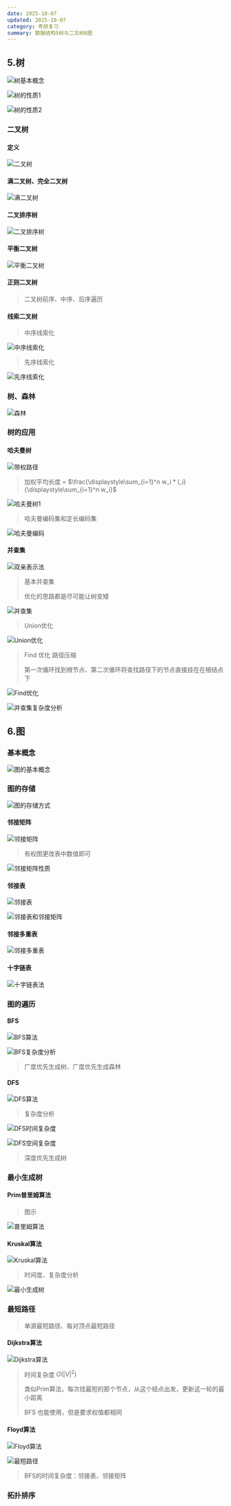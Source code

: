 ```yaml
---
date: 2025-10-07
updated: 2025-10-07
category: 考研复习
summary: 数据结构5树与二叉树6图
---
```

## 5.树

![树基本概念](./../../public/assets/数据结构/树基本概念.png)

![树的性质1](./../../public/assets/数据结构/树的性质1.png)

![树的性质2](./../../public/assets/数据结构/树的性质2.png)



### 二叉树

#### 定义

![二叉树](./../../public/assets/数据结构/二叉树.png)

#### 满二叉树、完全二叉树

![满二叉树](./../../public/assets/数据结构/满二叉树.png)

#### 二叉排序树

![二叉排序树](./../../public/assets/数据结构/二叉排序树.png)

#### 平衡二叉树

![平衡二叉树](./../../public/assets/数据结构/平衡二叉树.png)

#### 正则二叉树

> 二叉树前序、中序、后序遍历

#### 线索二叉树

> 中序线索化

![中序线索化](./../../public/assets/数据结构/中序线索化.png)

> 先序线索化

![先序线索化](./../../public/assets/数据结构/先序线索化.png)

### 树、森林

![森林](./../../public/assets/数据结构/森林.png)

### 树的应用

#### 哈夫曼树

![带权路径](./../../public/assets/数据结构/带权路径.png)

> 加权平均长度 = $\frac{\displaystyle\sum_{i=1}^n w_i * l_i}{\displaystyle\sum_{i=1}^n w_i}$



![哈夫曼树1](./../../public/assets/数据结构/哈夫曼树1.png)

> 哈夫曼编码集和定长编码集



![哈夫曼编码](./../../public/assets/数据结构/哈夫曼编码.png)

#### 并查集

![双亲表示法](./../../public/assets/数据结构/双亲表示法.png)

> 基本并查集
>
> 优化的思路都是尽可能让树变矮

![并查集](./../../public/assets/数据结构/并查集.png)

> Union优化

![Union优化](./../../public/assets/数据结构/Union优化.png)

> Find 优化 路径压缩
>
> 第一次循环找到根节点、第二次循环将查找路径下的节点直接挂在在根结点下

![Find优化](./../../public/assets/数据结构/Find优化.png)

![并查集复杂度分析](./../../public/assets/数据结构/并查集复杂度分析.png)



## 6.图

### 基本概念

![图的基本概念](./../../public/assets/数据结构/图的基本概念.png)

### 图的存储

![图的存储方式](./../../public/assets/数据结构/图的存储方式.png)

#### 邻接矩阵

![邻接矩阵](./../../public/assets/数据结构/邻接矩阵.png)

> 有权图更改表中数值即可

![邻接矩阵性质](./../../public/assets/数据结构/邻接矩阵性质.png)

#### 邻接表

![邻接表](./../../public/assets/数据结构/邻接表.png)



![邻接表和邻接矩阵](./../../public/assets/数据结构/邻接表和邻接矩阵.png)

#### 邻接多重表

![邻接多重表](./../../public/assets/数据结构/邻接多重表.png)

#### 十字链表

![十字链表法](./../../public/assets/数据结构/十字链表法.png)



### 图的遍历

#### BFS

![BFS算法](./../../public/assets/数据结构/BFS算法.png)

![BFS复杂度分析](./../../public/assets/数据结构/BFS复杂度分析.png)

> 广度优先生成树、广度优先生成森林

#### DFS

![DFS算法](./../../public/assets/数据结构/DFS算法.png)

> 复杂度分析

![DFS时间复杂度](./../../public/assets/数据结构/DFS时间复杂度.png)

![DFS空间复杂度](./../../public/assets/数据结构/DFS空间复杂度.png)

> 深度优先生成树



### 最小生成树

#### Prim普里姆算法

> 图示

![普里姆算法](./../../public/assets/数据结构/普里姆算法.png)



#### Kruskal算法

![Kruskal算法](./../../public/assets/数据结构/Kruskal算法.png)

> 时间度、复杂度分析

![最小生成树](./../../public/assets/数据结构/最小生成树.png)

### 最短路径

> 单源最短路径、每对顶点最短路径

#### Dijkstra算法

![Dijkstra算法](./../../public/assets/数据结构/Dijkstra算法.png)

> 时间复杂度 $O(|V|^2)$
>
> 类似Prim算法，每次找最短的那个节点，从这个结点出发，更新这一轮的最小距离
>
> BFS 也能使用，但是要求权值都相同

#### Floyd算法

![Floyd算法](./../../public/assets/数据结构/Floyd算法.png)

![最短路径](./../../public/assets/数据结构/最短路径.png)

> BFS的时间复杂度：邻接表、邻接矩阵



### 拓扑排序





